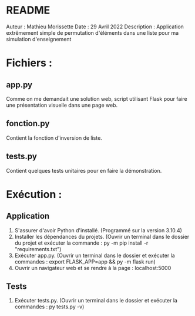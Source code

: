 # README
Auteur : Mathieu Morissette
Date : 29 Avril 2022
Description : Application extrêmement simple de permutation d'éléments dans une liste pour ma simulation d'enseignement

# Fichiers :
## app.py
Comme on me demandait une solution web, script utilisant Flask pour faire une présentation visuelle dans une page web.
## fonction.py
Contient la fonction d'inversion de liste.
## tests.py
Contient quelques tests unitaires pour en faire la démonstration.

# Exécution :
## Application
1. S'assurer d'avoir Python d'installé. (Programmé sur la version 3.10.4)
2. Installer les dépendances du projets. (Ouvrir un terminal dans le dossier du projet et exécuter la commande : py -m pip install -r "requirements.txt")
3. Exécuter app.py. (Ouvrir un terminal dans le dossier et exécuter la commandes : export FLASK_APP=app && py -m flask run)
4. Ouvrir un navigateur web et se rendre à la page : localhost:5000
## Tests
1. Exécuter tests.py. (Ouvrir un terminal dans le dossier et exécuter la commandes : py tests.py -v)

